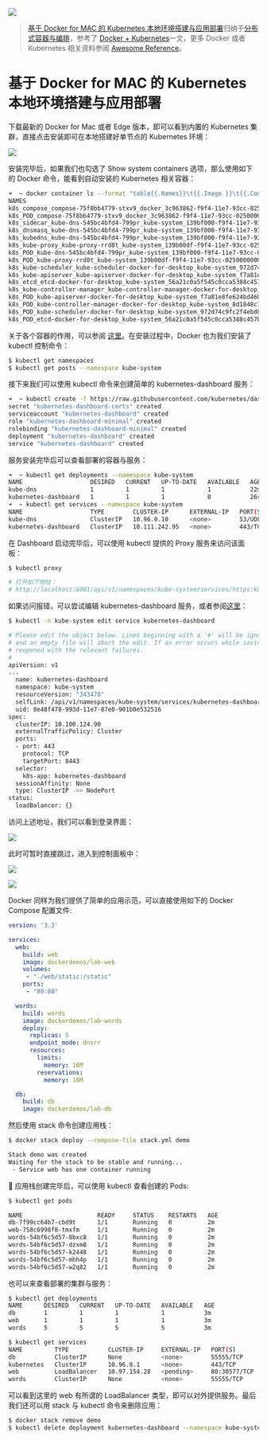 ![](https://cdn-images-1.medium.com/max/2000/1*VpR3o4r4ek425D6FZApJyQ.png)

> [基于 Docker for MAC 的 Kubernetes 本地环境搭建与应用部署](https://parg.co/U8S)归纳于[分布式容器与编排](https://parg.co/U8c)，参考了 [Docker + Kubernetes](https://media-glass.es/docker-and-kubernetes-40ab7d01909f)一文，更多 Docker 或者 Kubernetes 相关资料参阅 [Awesome Reference](https://parg.co/b4z)。

# 基于 Docker for MAC 的 Kubernetes 本地环境搭建与应用部署

下载最新的 Docker for Mac 或者 Edge 版本，即可以看到内置的 Kubernetes 集群，直接点击安装即可在本地搭建好单节点的 Kubernetes 环境：

![](https://parg.co/U8l)

安装完毕后，如果我们也勾选了 Show system containers 选项，那么使用如下的 Docker 命令，能看到自动安装的 Kubernetes 相关容器：

```sh
➜  ~ docker container ls --format "table{{.Names}}\t{{.Image }}\t{{.Command}}"
NAMES                                                                                                                   IMAGE                                                    COMMAND
k8s_compose_compose-75f8bb4779-stxv9_docker_3c963862-f9f4-11e7-93cc-025000000001_0                                      docker/kube-compose-controller                           "/compose-controller…"
k8s_POD_compose-75f8bb4779-stxv9_docker_3c963862-f9f4-11e7-93cc-025000000001_0                                          gcr.io/google_containers/pause-amd64:3.0                 "/pause"
k8s_sidecar_kube-dns-545bc4bfd4-799pr_kube-system_139bf000-f9f4-11e7-93cc-025000000001_0                                gcr.io/google_containers/k8s-dns-sidecar-amd64           "/sidecar --v=2 --lo…"
k8s_dnsmasq_kube-dns-545bc4bfd4-799pr_kube-system_139bf000-f9f4-11e7-93cc-025000000001_0                                gcr.io/google_containers/k8s-dns-dnsmasq-nanny-amd64     "/dnsmasq-nanny -v=2…"
k8s_kubedns_kube-dns-545bc4bfd4-799pr_kube-system_139bf000-f9f4-11e7-93cc-025000000001_0                                gcr.io/google_containers/k8s-dns-kube-dns-amd64          "/kube-dns --domain=…"
k8s_kube-proxy_kube-proxy-rrd8t_kube-system_139b00df-f9f4-11e7-93cc-025000000001_0                                      gcr.io/google_containers/kube-proxy-amd64                "/usr/local/bin/kube…"
k8s_POD_kube-dns-545bc4bfd4-799pr_kube-system_139bf000-f9f4-11e7-93cc-025000000001_0                                    gcr.io/google_containers/pause-amd64:3.0                 "/pause"
k8s_POD_kube-proxy-rrd8t_kube-system_139b00df-f9f4-11e7-93cc-025000000001_0                                             gcr.io/google_containers/pause-amd64:3.0                 "/pause"
k8s_kube-scheduler_kube-scheduler-docker-for-desktop_kube-system_972d74c9fc2f4ebd8ab673058e386a65_0                     gcr.io/google_containers/kube-scheduler-amd64            "kube-scheduler --ad…"
k8s_kube-apiserver_kube-apiserver-docker-for-desktop_kube-system_f7a81e8fe624bd46059fc6084e86bb81_0                     gcr.io/google_containers/kube-apiserver-amd64            "kube-apiserver --ad…"
k8s_etcd_etcd-docker-for-desktop_kube-system_56a21c0a5f545c0cca5388c457bb1b3b_0                                         gcr.io/google_containers/etcd-amd64                      "etcd --advertise-cl…"
k8s_kube-controller-manager_kube-controller-manager-docker-for-desktop_kube-system_8d1848c1e562e35a225e402988eadcd1_0   gcr.io/google_containers/kube-controller-manager-amd64   "kube-controller-man…"
k8s_POD_kube-apiserver-docker-for-desktop_kube-system_f7a81e8fe624bd46059fc6084e86bb81_0                                gcr.io/google_containers/pause-amd64:3.0                 "/pause"
k8s_POD_kube-controller-manager-docker-for-desktop_kube-system_8d1848c1e562e35a225e402988eadcd1_0                       gcr.io/google_containers/pause-amd64:3.0                 "/pause"
k8s_POD_kube-scheduler-docker-for-desktop_kube-system_972d74c9fc2f4ebd8ab673058e386a65_0                                gcr.io/google_containers/pause-amd64:3.0                 "/pause"
k8s_POD_etcd-docker-for-desktop_kube-system_56a21c0a5f545c0cca5388c457bb1b3b_0                                          gcr.io/google_containers/pause-amd64:3.0                 "/pause"
```

关于各个容器的作用，可以参阅 [这里](https://github.com/kubernetes/kubernetes/tree/master/build)。在安装过程中，Docker 也为我们安装了 kubectl 控制命令：

```sh
$ kubectl get namespaces
$ kubectl get posts --namespace kube-system
```

接下来我们可以使用 kubectl 命令来创建简单的 kubernetes-dashboard 服务：

```sh
➜  ~ kubectl create -f https://raw.githubusercontent.com/kubernetes/dashboard/master/src/deploy/recommended/kubernetes-dashboard.yaml
secret "kubernetes-dashboard-certs" created
serviceaccount "kubernetes-dashboard" created
role "kubernetes-dashboard-minimal" created
rolebinding "kubernetes-dashboard-minimal" created
deployment "kubernetes-dashboard" created
service "kubernetes-dashboard" created
```

服务安装完毕后可以查看部署的容器与服务：

```sh
➜  ~ kubectl get deployments --namespace kube-system
NAME                   DESIRED   CURRENT   UP-TO-DATE   AVAILABLE   AGE
kube-dns               1         1         1            1           22m
kubernetes-dashboard   1         1         1            0           26s
➜  ~ kubectl get services --namespace kube-system
NAME                   TYPE        CLUSTER-IP      EXTERNAL-IP   PORT(S)         AGE
kube-dns               ClusterIP   10.96.0.10      <none>        53/UDP,53/TCP   22m
kubernetes-dashboard   ClusterIP   10.111.242.95   <none>        443/TCP         30s
```

在 Dashboard 启动完毕后，可以使用 kubectl 提供的 Proxy 服务来访问该面板：

```sh
$ kubectl proxy

# 打开如下地址：
# http://localhost:8001/api/v1/namespaces/kube-system/services/https:kubernetes-dashboard:/proxy/
```

如果访问报错，可以尝试编辑 kubernetes-dashboard 服务，或者参阅[这里](https://parg.co/U8m)：

```sh
$ kubectl -n kube-system edit service kubernetes-dashboard

# Please edit the object below. Lines beginning with a '#' will be ignored,
# and an empty file will abort the edit. If an error occurs while saving this file will be
# reopened with the relevant failures.
#
apiVersion: v1
...
  name: kubernetes-dashboard
  namespace: kube-system
  resourceVersion: "343478"
  selfLink: /api/v1/namespaces/kube-system/services/kubernetes-dashboard-head
  uid: 8e48f478-993d-11e7-87e0-901b0e532516
spec:
  clusterIP: 10.100.124.90
  externalTrafficPolicy: Cluster
  ports:
  - port: 443
    protocol: TCP
    targetPort: 8443
  selector:
    k8s-app: kubernetes-dashboard
  sessionAffinity: None
  type: ClusterIP ->> NodePort
status:
  loadBalancer: {}
```

访问上述地址，我们可以看到登录界面：

![](https://parg.co/U8G)

此时可暂时直接跳过，进入到控制面板中：

![](https://parg.co/U8o)

![](https://parg.co/U8A)

Docker 同样为我们提供了简单的应用示范，可以直接使用如下的 Docker Compose 配置文件:

```yml
version: '3.3'

services:
  web:
    build: web
    image: dockerdemos/lab-web
    volumes:
     - "./web/static:/static"
    ports:
     - "80:80"

  words:
    build: words
    image: dockerdemos/lab-words
    deploy:
      replicas: 5
      endpoint_mode: dnsrr
      resources:
        limits:
          memory: 16M
        reservations:
          memory: 16M

  db:
    build: db
    image: dockerdemos/lab-db
```

然后使用 stack 命令创建应用栈：

```sh
$ docker stack deploy --compose-file stack.yml demo

Stack demo was created
Waiting for the stack to be stable and running...
 - Service web has one container running
```

 应用栈创建完毕后，可以使用 kubectl 查看创建的 Pods:

```sh
$ kubectl get pods

NAME                     READY     STATUS    RESTARTS   AGE
db-7f99cc64b7-cbd9t      1/1       Running   0          2m
web-758c6998f8-tmxfm     1/1       Running   0          2m
words-54bf6c5d57-8bxc8   1/1       Running   0          2m
words-54bf6c5d57-dzxm8   1/1       Running   0          2m
words-54bf6c5d57-k2448   1/1       Running   0          2m
words-54bf6c5d57-mhh4p   1/1       Running   0          2m
words-54bf6c5d57-w2q82   1/1       Running   0          2m
```

也可以来查看部署的集群与服务：

```sh
$ kubectl get deployments
NAME      DESIRED   CURRENT   UP-TO-DATE   AVAILABLE   AGE
db        1         1         1            1           3m
web       1         1         1            1           3m
words     5         5         5            5           3m

$ kubectl get services
NAME         TYPE           CLUSTER-IP     EXTERNAL-IP   PORT(S)        AGE
db           ClusterIP      None           <none>        55555/TCP      3m
kubernetes   ClusterIP      10.96.0.1      <none>        443/TCP        52m
web          LoadBalancer   10.97.154.28   <pending>     80:30577/TCP   3m
words        ClusterIP      None           <none>        55555/TCP      3m
```

可以看到这里的 web 有所谓的 LoadBalancer 类型，即可以对外提供服务。最后我们还可以用 stack 与 kubectl 命令来删除应用：

```sh
$ docker stack remove demo
$ kubectl delete deployment kubernetes-dashboard --namespace kube-system
```
